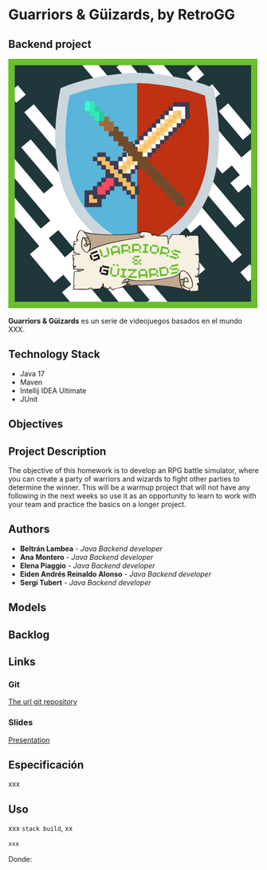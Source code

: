 # Guarriors & Güizards, by RetroGG
## Backend project

![Logo del juego Guarriors & Güizard](./src/main/java/com/ironhack/assets/game-logo.png?raw=true "Guarriors and Güizard")

**Guarriors & Güizards** es un serie de videojuegos basados en el mundo XXX.



## Technology Stack
- Java 17
- Maven
- Intellij IDEA Ultimate
- JUnit


## Objectives





## Project Description
The objective of this homework is to develop an RPG battle simulator, where you can create a party of warriors and wizards to fight other parties to determine the winner. This will be a warmup project that will not have any following in the next weeks so use it as an opportunity to learn to work with your team and practice the basics on a longer project.



## Authors
* **Beltrán Lambea** - *Java Backend developer*
* **Ana Montero** - *Java Backend developer*
* **Elena Piaggio** - *Java Backend developer*
* **Eiden Andrés Reinaldo Alonso** - *Java Backend developer*
* **Sergi Tubert** - *Java Backend developer*




## Models




## Backlog




## Links



### Git
[The url git repository](https://github.com/J3-PT-Java-Bootcamp/retroGG-GGWizardsAndWarriors-GuizardsAndGuarriors)

### Slides
[Presentation](https://slides.com/epiaggiov/code/fullscreen)
## Especificación

xxx

## Uso

xxx `stack build`, xx

```bash
xxx
```

Donde: